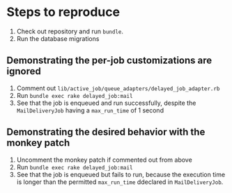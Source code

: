 # Steps to reproduce

1. Check out repository and run `bundle`.
2. Run the database migrations

## Demonstrating the per-job customizations are ignored

1. Comment out `lib/active_job/queue_adapters/delayed_job_adapter.rb`
2. Run `bundle exec rake delayed_job:mail`
3. See that the job is enqueued and run successfully, despite the `MailDeliveryJob` having a `max_run_time` of 1 second

## Demonstrating the desired behavior with the monkey patch

1. Uncomment the monkey patch if commented out from above
2. Run `bundle exec rake delayed_job:mail`
3. See that the job is enqueued but fails to run, because the execution time is longer than the permitted `max_run_time` ddeclared in `MailDeliveryJob`.
